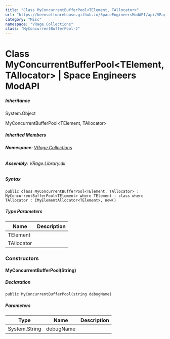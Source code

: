 ```yaml
---
title: "Class MyConcurrentBufferPool<TElement, TAllocator>"
url: "https://keensoftwarehouse.github.io/SpaceEngineersModAPI/api/VRage.Collections.MyConcurrentBufferPool-2.html"
category: "Misc"
namespace: "VRage.Collections"
class: "MyConcurrentBufferPool-2"
---
```


# Class MyConcurrentBufferPool<TElement, TAllocator> | Space Engineers ModAPI

##### Inheritance

System.Object

MyConcurrentBufferPool<TElement, TAllocator>

##### Inherited Members

###### **Namespace**: [VRage.Collections](https://keensoftwarehouse.github.io/SpaceEngineersModAPI/api/VRage.Collections.html)

###### **Assembly**: VRage.Library.dll

##### Syntax

```
public class MyConcurrentBufferPool<TElement, TAllocator> : MyConcurrentBufferPool<TElement> where TElement : class where TAllocator : IMyElementAllocator<TElement>, new()
```

##### Type Parameters

| Name | Description |
| --- | --- |
| TElement |     |
| TAllocator |     |

### Constructors

#### MyConcurrentBufferPool(String)

##### Declaration

```
public MyConcurrentBufferPool(string debugName)
```

##### Parameters

| Type | Name | Description |
| --- | --- | --- |
| System.String | debugName |     |